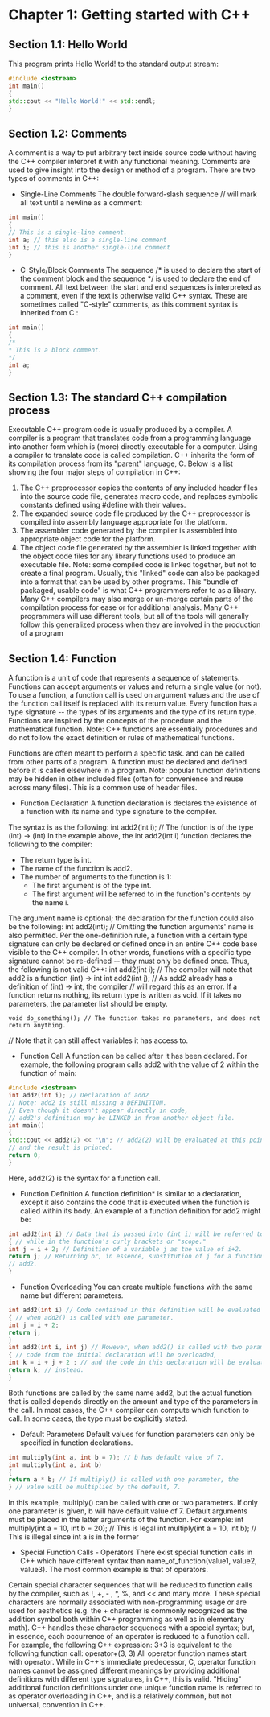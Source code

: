 # Chapter 1: Getting started with C++
## Section 1.1: Hello World
This program prints Hello World! to the standard output stream:
```CPP
#include <iostream>
int main()
{
std::cout << "Hello World!" << std::endl;
}
```


## Section 1.2: Comments
A comment is a way to put arbitrary text inside source code without having the C++ compiler interpret it with any
functional meaning. Comments are used to give insight into the design or method of a program.
There are two types of comments in C++:
 * Single-Line Comments
The double forward-slash sequence // will mark all text until a newline as a comment:
```CPP
int main()
{
// This is a single-line comment.
int a; // this also is a single-line comment
int i; // this is another single-line comment
}
```

 * C-Style/Block Comments
The sequence /* is used to declare the start of the comment block and the sequence */ is used to declare the end
of comment. All text between the start and end sequences is interpreted as a comment, even if the text is
otherwise valid C++ syntax. These are sometimes called "C-style" comments, as this comment syntax is inherited
from C :
```CPP
int main()
{
/*
* This is a block comment.
*/
int a;
}
```

## Section 1.3: The standard C++ compilation process
Executable C++ program code is usually produced by a compiler.
A compiler is a program that translates code from a programming language into another form which is (more)
directly executable for a computer. Using a compiler to translate code is called compilation.
C++ inherits the form of its compilation process from its "parent" language, C. Below is a list showing the four major
steps of compilation in C++:
1. The C++ preprocessor copies the contents of any included header files into the source code file, generates
macro code, and replaces symbolic constants defined using #define with their values.
2. The expanded source code file produced by the C++ preprocessor is compiled into assembly language
appropriate for the platform.
3. The assembler code generated by the compiler is assembled into appropriate object code for the platform.
4. The object code file generated by the assembler is linked together with the object code files for any library
functions used to produce an executable file.
Note: some compiled code is linked together, but not to create a final program. Usually, this "linked" code
can also be packaged into a format that can be used by other programs. This "bundle of packaged, usable
code" is what C++ programmers refer to as a library.
Many C++ compilers may also merge or un-merge certain parts of the compilation process for ease or for additional
analysis. Many C++ programmers will use different tools, but all of the tools will generally follow this generalized
process when they are involved in the production of a program


## Section 1.4: Function
A function is a unit of code that represents a sequence of statements.
Functions can accept arguments or values and return a single value (or not). To use a function, a function call is
used on argument values and the use of the function call itself is replaced with its return value.
Every function has a type signature -- the types of its arguments and the type of its return type.
Functions are inspired by the concepts of the procedure and the mathematical function.
Note: C++ functions are essentially procedures and do not follow the exact definition or rules of
mathematical functions.

Functions are often meant to perform a specific task. and can be called from other parts of a program. A function
must be declared and defined before it is called elsewhere in a program.
Note: popular function definitions may be hidden in other included files (often for convenience and reuse
across many files). This is a common use of header files.

* Function Declaration
A function declaration is declares the existence of a function with its name and type signature to the compiler.

The syntax is as the following:
    int add2(int i); // The function is of the type (int) -> (int)
In the example above, the int add2(int i) function declares the following to the compiler:
- The return type is int.
- The name of the function is add2.
- The number of arguments to the function is 1:
    - The first argument is of the type int.
    - The first argument will be referred to in the function's contents by the name i.

The argument name is optional; the declaration for the function could also be the following:
    int add2(int); // Omitting the function arguments' name is also permitted.
Per the one-definition rule, a function with a certain type signature can only be declared or defined once in an
entire C++ code base visible to the C++ compiler. In other words, functions with a specific type signature cannot be
re-defined -- they must only be defined once. Thus, the following is not valid C++:
    int add2(int i); // The compiler will note that add2 is a function (int) -> int
    int add2(int j); // As add2 already has a definition of (int) -> int, the compiler
    // will regard this as an error.
If a function returns nothing, its return type is written as void. If it takes no parameters, the parameter list should
be empty.

    void do_something(); // The function takes no parameters, and does not return anything.
// Note that it can still affect variables it has access to.

* Function Call
A function can be called after it has been declared. For example, the following program calls add2 with the value of
2 within the function of main:
```CPP
#include <iostream>
int add2(int i); // Declaration of add2
// Note: add2 is still missing a DEFINITION.
// Even though it doesn't appear directly in code,
// add2's definition may be LINKED in from another object file.
int main()
{
std::cout << add2(2) << "\n"; // add2(2) will be evaluated at this point,
// and the result is printed.
return 0;
}
```
Here, add2(2) is the syntax for a function call.


* Function Definition
A function definition* is similar to a declaration, except it also contains the code that is executed when the function
is called within its body.
An example of a function definition for add2 might be:
```CPP
int add2(int i) // Data that is passed into (int i) will be referred to by the name i
{ // while in the function's curly brackets or "scope."
int j = i + 2; // Definition of a variable j as the value of i+2.
return j; // Returning or, in essence, substitution of j for a function call to
// add2.
}
```

* Function Overloading
You can create multiple functions with the same name but different parameters.
```CPP
int add2(int i) // Code contained in this definition will be evaluated
{ // when add2() is called with one parameter.
int j = i + 2;
return j;
}
int add2(int i, int j) // However, when add2() is called with two parameters, the
{ // code from the initial declaration will be overloaded,
int k = i + j + 2 ; // and the code in this declaration will be evaluated
return k; // instead.
}
```
Both functions are called by the same name add2, but the actual function that is called depends directly on the
amount and type of the parameters in the call. In most cases, the C++ compiler can compute which function to call.
In some cases, the type must be explicitly stated.

* Default Parameters
Default values for function parameters can only be specified in function declarations.
```CPP
int multiply(int a, int b = 7); // b has default value of 7.
int multiply(int a, int b)
{
return a * b; // If multiply() is called with one parameter, the
} // value will be multiplied by the default, 7.
```
In this example, multiply() can be called with one or two parameters. If only one parameter is given, b will have
default value of 7. Default arguments must be placed in the latter arguments of the function. For example:
    int multiply(int a = 10, int b = 20); // This is legal
    int multiply(int a = 10, int b); // This is illegal since int a is in the former

* Special Function Calls - Operators
There exist special function calls in C++ which have different syntax than name_of_function(value1, value2,
value3). The most common example is that of operators.

Certain special character sequences that will be reduced to function calls by the compiler, such as !, +, -
, *, %, and << and many more. These special characters are normally associated with non-programming usage or are
used for aesthetics (e.g. the + character is commonly recognized as the addition symbol both within C++
programming as well as in elementary math).
C++ handles these character sequences with a special syntax; but, in essence, each occurrence of an operator is
reduced to a function call. For example, the following C++ expression:
3+3
is equivalent to the following function call:
operator+(3, 3)
All operator function names start with operator.
While in C++'s immediate predecessor, C, operator function names cannot be assigned different meanings by
providing additional definitions with different type signatures, in C++, this is valid. "Hiding" additional function
definitions under one unique function name is referred to as operator overloading in C++, and is a relatively
common, but not universal, convention in C++.